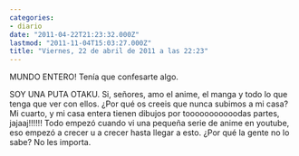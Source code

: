 ```yaml
---
categories:
- diario
date: "2011-04-22T21:23:32.000Z"
lastmod: "2011-11-04T15:03:27.000Z"
title: "Viernes, 22 de abril de 2011 a las 22:23"
---
```


MUNDO ENTERO! Tení­a que confesarte algo.

SOY UNA PUTA OTAKU. Si, señores, amo el anime, el manga y todo lo que tenga que ver con ellos. ¿Por qué os creeis que nunca subimos a mi casa? Mi cuarto, y mi casa entera tienen dibujos por tooooooooooodas partes, jajaaj!!!!!!
Todo empezó cuando vi una pequeña serie de anime en youtube, eso empezó a crecer u a crecer hasta llegar a esto.
¿Por qué la gente no lo sabe?
No les importa.